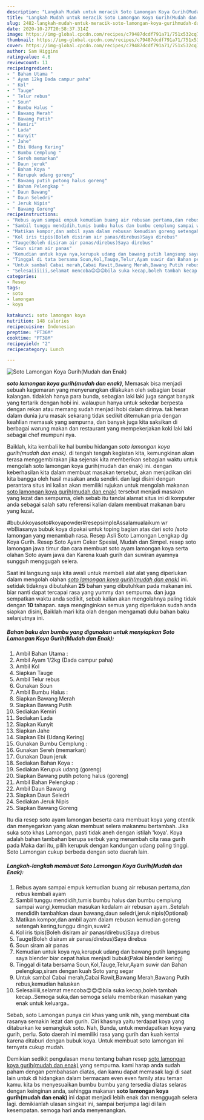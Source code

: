 ```yaml
---
description: "Langkah Mudah untuk meracik Soto Lamongan Koya Gurih(Mudah dan Enak) yang mudah"
title: "Langkah Mudah untuk meracik Soto Lamongan Koya Gurih(Mudah dan Enak) yang mudah"
slug: 2482-langkah-mudah-untuk-meracik-soto-lamongan-koya-gurihmudah-dan-enak-yang-mudah
date: 2020-10-27T20:58:37.314Z
image: https://img-global.cpcdn.com/recipes/c79487dcdf791a71/751x532cq70/soto-lamongan-koya-gurihmudah-dan-enak-foto-resep-utama.jpg
thumbnail: https://img-global.cpcdn.com/recipes/c79487dcdf791a71/751x532cq70/soto-lamongan-koya-gurihmudah-dan-enak-foto-resep-utama.jpg
cover: https://img-global.cpcdn.com/recipes/c79487dcdf791a71/751x532cq70/soto-lamongan-koya-gurihmudah-dan-enak-foto-resep-utama.jpg
author: Sam Higgins
ratingvalue: 4.6
reviewcount: 11
recipeingredient:
- " Bahan Utama "
- " Ayam 12kg Dada campur paha"
- " Kol"
- " Tauge"
- " Telur rebus"
- " Soun"
- " Bumbu Halus "
- " Bawang Merah"
- " Bawang Putih"
- " Kemiri"
- " Lada"
- " Kunyit"
- " Jahe"
- " Ebi Udang Kering"
- " Bumbu Cemplung "
- " Sereh memarkan"
- " Daun jeruk"
- " Bahan Koya "
- " Kerupuk udang goreng"
- " Bawang putih potong halus goreng"
- " Bahan Pelengkap "
- " Daun Bawang"
- " Daun Seledri"
- " Jeruk Nipis"
- " Bawang Goreng"
recipeinstructions:
- "Rebus ayam sampai empuk kemudian buang air rebusan pertama,dan rebus kembali ayam"
- "Sambil tunggu mendidih,tumis bumbu halus dan bumbu cemplung sampai wangi,kemudian masukan kedalam air rebusan ayam..Setelah mendidih tambahkan daun bawang,daun seledri,jeruk nipis(Optional)"
- "Matikan kompor,dan ambil ayam dalam rebusan kemudian goreng setengah kering,tunggu dingin,suwir2"
- "Kol iris tipis(Boleh disiram air panas/direbus)Saya direbus"
- "Tauge(Boleh disiram air panas/direbus)Saya direbus"
- "Soun siram air panas"
- "Kemudian untuk koya nya,kerupuk udang dan bawang putih langsung saya blender biar cepat halus menjadi bubuk(Pakai blender kering)"
- "Tinggal di tata bersama Soun,Kol,Tauge,Telur,Ayam suwir dan Bahan pelengkap,siram dengan kuah Soto yang segar"
- "Untuk sambal Cabai merah,Cabai Rawit,Bawang Merah,Bawang Putih rebus,kemudian haluskan"
- "Selesaiiiiii,selamat mencoba😊😊😊bila suka kecap,boleh tambah kecap..Semoga suka,dan semoga selalu memberikan masakan yang enak untuk keluarga.."
categories:
- Resep
tags:
- soto
- lamongan
- koya

katakunci: soto lamongan koya 
nutrition: 148 calories
recipecuisine: Indonesian
preptime: "PT36M"
cooktime: "PT38M"
recipeyield: "2"
recipecategory: Lunch

---
```



![Soto Lamongan Koya Gurih(Mudah dan Enak)](https://img-global.cpcdn.com/recipes/c79487dcdf791a71/751x532cq70/soto-lamongan-koya-gurihmudah-dan-enak-foto-resep-utama.jpg)

<b><i>soto lamongan koya gurih(mudah dan enak)</i></b>, Memasak bisa menjadi sebuah kegemaran yang menyenangkan dilakukan oleh sebagian besar kalangan. tidaklah hanya para bunda, sebagian laki laki juga sangat banyak yang tertarik dengan hobi ini. walaupun hanya untuk sekedar berpesta dengan rekan atau memang sudah menjadi hobi dalam dirinya. tak heran dalam dunia juru masak sekarang tidak sedikit ditemukan pria dengan keahlian memasak yang sempurna, dan banyak juga kita saksikan di berbagai warung makan dan restaurant yang mempekerjakan koki laki laki sebagai chef mumpuni nya.

Baiklah, kita kembali ke hal bumbu hidangan <i>soto lamongan koya gurih(mudah dan enak)</i>. di tengah tengah kegiatan kita, kemungkinan akan terasa menggembirakan jika sejenak kita memberikan sebagian waktu untuk mengolah soto lamongan koya gurih(mudah dan enak) ini. dengan keberhasilan kita dalam membuat masakan tersebut, akan menjadikan diri kita bangga oleh hasil masakan anda sendiri. dan lagi disini dengan perantara situs ini kalian akan memiliki rujukan untuk mengolah makanan <u>soto lamongan koya gurih(mudah dan enak)</u> tersebut menjadi masakan yang lezat dan sempurna, oleh sebab itu tandai alamat situs ini di komputer anda sebagai salah satu referensi kalian dalam membuat makanan baru yang lezat.

#bubukkoyasoto#koyapowder#resepsimpleAssalamualaikum wr wbBiasanya bubuk koya dipakai untuk toping bagian atas dari soto /soto lamongan yang menambah rasa. Resep Asli Soto Lamongan Lengkap dg Koya Gurih. Resep Soto Ayam Ceker Spesial, Mudah dan Simpel. resep soto lamongan jawa timur dan cara membuat soto ayam lamongan koya serta olahan Soto ayam jawa dan Karena kuah gurih dan suwiran ayamnya sungguh menggugah selera.


Saat ini langsung saja kita awali untuk membeli alat alat yang diperlukan dalam mengolah olahan <u><i>soto lamongan koya gurih(mudah dan enak)</i></u> ini. setidak tidaknya dibutuhkan <b>25</b> bahan yang dibutuhkan pada makanan ini. biar nanti dapat tercapai rasa yang yummy dan sempurna. dan juga sempatkan waktu anda sedikit, sebab kalian akan mengolahnya paling tidak dengan <b>10</b> tahapan. saya menginginkan semua yang diperlukan sudah anda siapkan disini, Baiklah mari kita olah dengan mengamati dulu bahan baku selanjutnya ini.

<!--inarticleads1-->

##### Bahan baku dan bumbu yang digunakan untuk menyiapkan Soto Lamongan Koya Gurih(Mudah dan Enak):

1. Ambil  Bahan Utama :
1. Ambil  Ayam 1/2kg (Dada campur paha)
1. Ambil  Kol
1. Siapkan  Tauge
1. Ambil  Telur rebus
1. Gunakan  Soun
1. Ambil  Bumbu Halus :
1. Siapkan  Bawang Merah
1. Siapkan  Bawang Putih
1. Sediakan  Kemiri
1. Sediakan  Lada
1. Siapkan  Kunyit
1. Siapkan  Jahe
1. Siapkan  Ebi (Udang Kering)
1. Gunakan  Bumbu Cemplung :
1. Gunakan  Sereh (memarkan)
1. Gunakan  Daun jeruk
1. Sediakan  Bahan Koya :
1. Sediakan  Kerupuk udang (goreng)
1. Siapkan  Bawang putih potong halus (goreng)
1. Ambil  Bahan Pelengkap :
1. Ambil  Daun Bawang
1. Siapkan  Daun Seledri
1. Sediakan  Jeruk Nipis
1. Siapkan  Bawang Goreng


Itu dia resep soto ayam lamongan beserta cara membuat koya yang otentik dan menyegarkan yang akan membuat selera makanmu bertambah. Jika suka soto khas Lamongan, pasti tidak aneh dengan istilah &#39;koya&#39;. Koya adalah bahan tambahan berupa serbuk yang menambah cita rasa gurih pada Maka dari itu, pilih kerupuk dengan kandungan udang paling tinggi. Soto Lamongan cukup berbeda dengan soto daerah lain. 

<!--inarticleads2-->

##### Langkah-langkah membuat Soto Lamongan Koya Gurih(Mudah dan Enak):

1. Rebus ayam sampai empuk kemudian buang air rebusan pertama,dan rebus kembali ayam
1. Sambil tunggu mendidih,tumis bumbu halus dan bumbu cemplung sampai wangi,kemudian masukan kedalam air rebusan ayam..Setelah mendidih tambahkan daun bawang,daun seledri,jeruk nipis(Optional)
1. Matikan kompor,dan ambil ayam dalam rebusan kemudian goreng setengah kering,tunggu dingin,suwir2
1. Kol iris tipis(Boleh disiram air panas/direbus)Saya direbus
1. Tauge(Boleh disiram air panas/direbus)Saya direbus
1. Soun siram air panas
1. Kemudian untuk koya nya,kerupuk udang dan bawang putih langsung saya blender biar cepat halus menjadi bubuk(Pakai blender kering)
1. Tinggal di tata bersama Soun,Kol,Tauge,Telur,Ayam suwir dan Bahan pelengkap,siram dengan kuah Soto yang segar
1. Untuk sambal Cabai merah,Cabai Rawit,Bawang Merah,Bawang Putih rebus,kemudian haluskan
1. Selesaiiiiii,selamat mencoba😊😊😊bila suka kecap,boleh tambah kecap..Semoga suka,dan semoga selalu memberikan masakan yang enak untuk keluarga..


Sebab, soto Lamongan punya ciri khas yang unik nih, yang membuat cita rasanya semakin lezat dan gurih. Ciri khasnya yaitu terdapat koya yang ditaburkan ke semangkuk soto. Nah, Bunda, untuk mendapatkan koya yang gurih, perlu. Soto daerah ini memiliki rasa yang gurih dan kuah kental karena ditaburi dengan bubuk koya. Untuk membuat soto lamongan ini ternyata cukup mudah. 

Demikian sedikit pengulasan menu tentang bahan resep <u>soto lamongan koya gurih(mudah dan enak)</u> yang sempurna. kami harap anda sudah paham dengan pembahasan diatas, dan kamu dapat memasak lagi di saat lain untuk di hidangkan dalam bermacam even even family atau teman kamu. kita bs menyesuaikan bumbu bumbu yang tersedia diatas selaras dengan keinginan anda, sehingga makanan <b>soto lamongan koya gurih(mudah dan enak)</b> ini dapat menjadi lebih enak dan menggugah selera lagi. demikianlah ulasan singkat ini, sampai berjumpa lagi di lain kesempatan. semoga hari anda menyenangkan.

